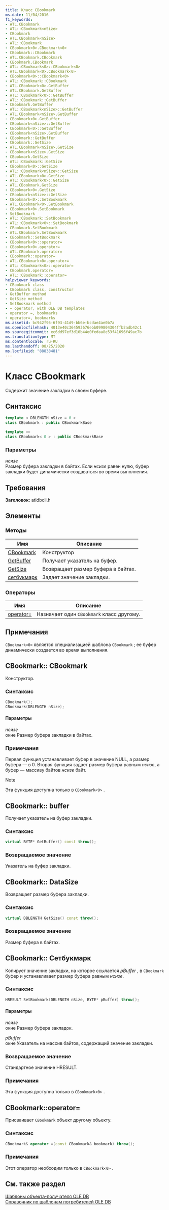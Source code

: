 ```yaml
---
title: Класс CBookmark
ms.date: 11/04/2016
f1_keywords:
- ATL.CBookmark
- ATL::CBookmark<nSize>
- CBookmark
- ATL.CBookmark<nSize>
- ATL::CBookmark
- CBookmark<0>.CBookmark<0>
- CBookmark::CBookmark
- ATL.CBookmark.CBookmark
- CBookmark.CBookmark
- ATL::CBookmark<0>::CBookmark<0>
- ATL.CBookmark<0>.CBookmark<0>
- CBookmark<0>::CBookmark<0>
- ATL::CBookmark::CBookmark
- ATL.CBookmark<0>.GetBuffer
- ATL.CBookmark.GetBuffer
- ATL::CBookmark<0>::GetBuffer
- ATL::CBookmark::GetBuffer
- CBookmark.GetBuffer
- ATL::CBookmark<nSize>::GetBuffer
- ATL.CBookmark<nSize>.GetBuffer
- CBookmark<0>.GetBuffer
- CBookmark<nSize>::GetBuffer
- CBookmark<0>::GetBuffer
- CBookmark<nSize>.GetBuffer
- CBookmark::GetBuffer
- CBookmark::GetSize
- ATL.CBookmark<nSize>.GetSize
- CBookmark<nSize>.GetSize
- CBookmark.GetSize
- ATL::CBookmark::GetSize
- CBookmark<0>::GetSize
- ATL::CBookmark<nSize>::GetSize
- ATL.CBookmark<0>.GetSize
- ATL::CBookmark<0>::GetSize
- ATL.CBookmark.GetSize
- CBookmark<0>.GetSize
- CBookmark<nSize>::GetSize
- CBookmark<0>::SetBookmark
- ATL.CBookmark<0>.SetBookmark
- CBookmark<0>.SetBookmark
- SetBookmark
- ATL::CBookmark::SetBookmark
- ATL::CBookmark<0>::SetBookmark
- CBookmark.SetBookmark
- ATL.CBookmark.SetBookmark
- CBookmark::SetBookmark
- CBookmark<0>::operator=
- CBookmark<0>.operator=
- ATL.CBookmark.operator=
- CBookmark::operator=
- ATL.CBookmark<0>.operator=
- ATL::CBookmark<0>::operator=
- CBookmark.operator=
- ATL::CBookmark::operator=
helpviewer_keywords:
- CBookmark class
- CBookmark class, constructor
- GetBuffer method
- GetSize method
- SetBookmark method
- = operator, with OLE DB templates
- operator =, bookmarks
- operator=, bookmarks
ms.assetid: bc942f95-6f93-41d9-bb6e-bcdae4ae0b7a
ms.openlocfilehash: 4013e40c364593676ebb099804304ffb2adb42c1
ms.sourcegitcommit: ec6dd97ef3d10b44e0fedaa8e53f41696f49ac7b
ms.translationtype: MT
ms.contentlocale: ru-RU
ms.lasthandoff: 08/25/2020
ms.locfileid: "88838481"
---
```

# <a name="cbookmark-class"></a>Класс CBookmark

Содержит значение закладки в своем буфере.

## <a name="syntax"></a>Синтаксис

```cpp
template < DBLENGTH nSize = 0 >
class CBookmark : public CBookmarkBase

template <>
class CBookmark< 0 > : public CBookmarkBase
```

### <a name="parameters"></a>Параметры

*нсизе*<br/>
Размер буфера закладки в байтах. Если *нсизе* равен нулю, буфер закладки будет динамически создаваться во время выполнения.

## <a name="requirements"></a>Требования

**Заголовок:** atldbcli.h

## <a name="members"></a>Элементы

### <a name="methods"></a>Методы

| Имя | Описание |
|-|-|
|[CBookmark](#cbookmark)|Конструктор|
|[GetBuffer](#getbuffer)|Получает указатель на буфер.|
|[GetSize](#getsize)|Возвращает размер буфера в байтах.|
|[сетбукмарк](#setbookmark)|Задает значение закладки.|

### <a name="operators"></a>Операторы

| Имя | Описание |
|-|-|
|[operator=](#operator)|Назначает один `CBookmark` класс другому.|

## <a name="remarks"></a>Примечания

`CBookmark<0>` является специализацией шаблона `CBookmark` ; ее буфер динамически создается во время выполнения.

## <a name="cbookmarkcbookmark"></a><a name="cbookmark"></a> CBookmark:: CBookmark

Конструктор.

### <a name="syntax"></a>Синтаксис

```cpp
CBookmark();
CBookmark(DBLENGTH nSize);
```

#### <a name="parameters"></a>Параметры

*нсизе*<br/>
окне Размер буфера закладки в байтах.

### <a name="remarks"></a>Примечания

Первая функция устанавливает буфер в значение NULL, а размер буфера — в 0. Вторая функция задает размер буфера равным *нсизе*, а буфер — массиву байтов *нсизе* байт.

> [!NOTE]
> Эта функция доступна только в `CBookmark<0>` .

## <a name="cbookmarkgetbuffer"></a><a name="getbuffer"></a> CBookmark:: buffer

Получает указатель на буфер закладки.

### <a name="syntax"></a>Синтаксис

```cpp
virtual BYTE* GetBuffer() const throw();
```

### <a name="return-value"></a>Возвращаемое значение

Указатель на буфер закладки.

## <a name="cbookmarkgetsize"></a><a name="getsize"></a> CBookmark:: DataSize

Возвращает размер буфера закладки.

### <a name="syntax"></a>Синтаксис

```cpp
virtual DBLENGTH GetSize() const throw();
```

### <a name="return-value"></a>Возвращаемое значение

Размер буфера в байтах.

## <a name="cbookmarksetbookmark"></a><a name="setbookmark"></a> CBookmark:: Сетбукмарк

Копирует значение закладки, на которое ссылается *pBuffer* , в `CBookmark` буфер и устанавливает размер буфера равным *нсизе*.

### <a name="syntax"></a>Синтаксис

```cpp
HRESULT SetBookmark(DBLENGTH nSize, BYTE* pBuffer) throw();
```

#### <a name="parameters"></a>Параметры

*нсизе*<br/>
окне Размер буфера закладок.

*pBuffer*<br/>
окне Указатель на массив байтов, содержащий значение закладки.

### <a name="return-value"></a>Возвращаемое значение

Стандартное значение HRESULT.

### <a name="remarks"></a>Примечания

Эта функция доступна только в `CBookmark<0>` .

## <a name="cbookmarkoperator-"></a><a name="operator"></a> CBookmark::operator=

Присваивает `CBookmark` объект другому объекту.

### <a name="syntax"></a>Синтаксис

```cpp
CBookmark& operator =(const CBookmark& bookmark) throw();
```

### <a name="remarks"></a>Примечания

Этот оператор необходим только в `CBookmark<0>` .

## <a name="see-also"></a>См. также раздел

[Шаблоны объекта-получателя OLE DB](../../data/oledb/ole-db-consumer-templates-cpp.md)<br/>
[Справочник по шаблонам потребителей OLE DB](../../data/oledb/ole-db-consumer-templates-reference.md)

